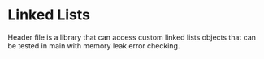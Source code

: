 # Linked Lists
Header file is a library that can access custom linked lists objects that can be tested in main with memory leak error checking.
